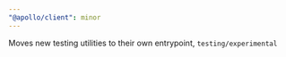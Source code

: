 ```yaml
---
"@apollo/client": minor
---
```


Moves new testing utilities to their own entrypoint, `testing/experimental`
